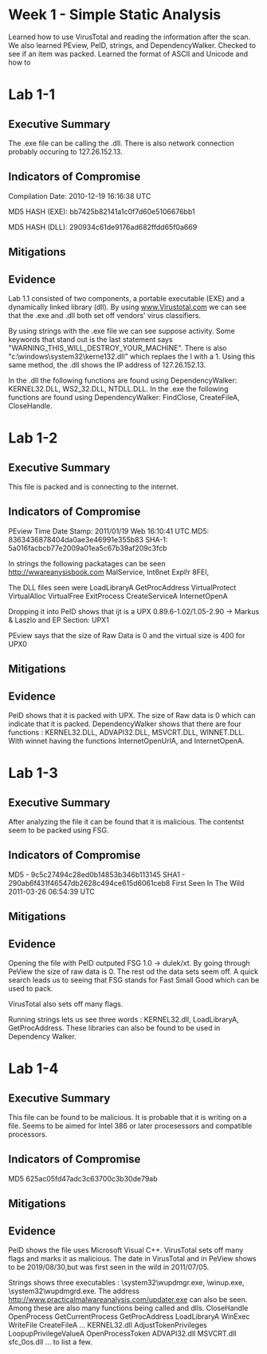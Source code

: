 # Week 1 - Simple Static Analysis 
Learned how to use VirusTotal and reading the information after the scan. We also learned PEview, PeID, strings, and DependencyWalker. Checked to see if an item was packed. Learned the format of ASCII and Unicode and how to 

# Lab 1-1

## Executive Summary 
The .exe file can be calling the .dll. There is also network connection probably occuring to 127.26.152.13. 

## Indicators of Compromise
Compilation Date: 2010-12-19 16:16:38 UTC

MD5 HASH (EXE):  bb7425b82141a1c0f7d60e5106676bb1 

MD5 HASH (DLL):  290934c61de9176ad682ffdd65f0a669 


## Mitigations 

## Evidence 
Lab 1.1 consisted of two components, a portable executable (EXE) and a dynamically linked library (dll). By using www.Virustotal.com we can see that the .exe and .dll both set off vendors' virus classifiers. 

By using strings with the .exe file we can see suppose activity. Some keywords that stand out is the last statement says "WARNING_THIS_WILL_DESTROY_YOUR_MACHINE". There is also "c:\windows\system32\kerne132.dll" which replaes the l with a 1. Using this same method, the .dll shows the IP address of 127.26.152.13. 

In the .dll the following functions are found using DependencyWalker: KERNEL32.DLL, WS2_32.DLL, NTDLL.DLL.
In the .exe the following functions are found using DependencyWalker: FindClose, CreateFileA, CloseHandle.

# Lab 1-2 

## Executive Summary 
This file is packed and is connecting to the internet. 

## Indicators of Compromise
PEview Time Date Stamp: 2011/01/19 Web 16:10:41 UTC
MD5:  8363436878404da0ae3e46991e355b83 
SHA-1:  5a016facbcb77e2009a01ea5c67b39af209c3fcb 

In strings the following packatages can be seen
  http://wwareanysisbook.com 
  MalService,
  Int6net Expl!r 8FEI,

The DLL files seen were
  LoadLibraryA
  GetProcAddress
  VirtualProtect
  VirtualAlloc
  VirtualFree
  ExitProcess
  CreateServiceA
  InternetOpenA
  
Dropping it into PeID shows that ijt is a UPX 0.89.6-1.02/1.05-2.90 -> Markus & Laszlo  and
EP Section: UPX1 
  
PEview says that the size of Raw Data is 0  and the virtual size is 400 for UPX0

## Mitigations 

## Evidence 
PeID shows that it is packed with UPX. The size of Raw data is 0 which can indicate that it is packed. 
DependencyWalker shows that there are four functions : KERNEL32.DLL, ADVAPI32.DLL, MSVCRT.DLL, WINNET.DLL. With winnet having the functions InternetOpenUrlA, and InternetOpenA. 

# Lab 1-3

## Executive Summary 
After analyzing the file it can be found that it is malicious. The contentst seem to be packed using FSG. 

## Indicators of Compromise
MD5 -  9c5c27494c28ed0b14853b346b113145 
SHA1 -  290ab6f431f46547db2628c494ce615d6061ceb8 
First Seen In The Wild 2011-03-26 06:54:39 UTC 

## Mitigations 

## Evidence
Opening the file with PeID outputed FSG 1.0 -> dulek/xt. By going through PeView the size of raw data is 0. The rest od the data sets seem off. A quick search leads us to seeing that FSG stands for Fast Small Good which can be used to pack. 

VirusTotal also sets off many flags. 

Running strings lets us see three words : KERNEL32.dll, LoadLibraryA, GetProcAddress.
These libraries can also be found to be used in Dependency Walker. 

# Lab 1-4

## Executive Summary 
This file can be found to be malicious. It is probable that it is writing on a file. 
Seems to be aimed for Intel 386 or later procesessors and compatible processors. 

## Indicators of Compromise
MD5 625ac05fd47adc3c63700c3b30de79ab 

## Mitigations 

## Evidence
PeID shows the file uses Microsoft Visual C++. 
VirusTotal sets off many flags and marks it as malicious. 
The date in VirusTotal and in PeView shows to be 2019/08/30,but was first seen in the wild in 2011/07/05. 

Strings shows three executables : \system32\wupdmgr.exe, \winup.exe, \system32\wupdmgrd.exe. 
The address http://www.practicalmalwareanalysis.com/updater.exe can also be seen. 
Among these are also many functions being called and dlls. 
  CloseHandle
  OpenProcess
  GetCurrentProcess
  GetProcAddress
  LoadLibraryA
  WinExec
  WriteFile
  CreateFileA 
  ... 
  KERNEL32.dll
  AdjustTokenPrivileges
  LoopupPrivilegeValueA
  OpenProcessToken
  ADVAPI32.dll
  MSVCRT.dll
  sfc_0os.dll
  ...
 to list a few. 
